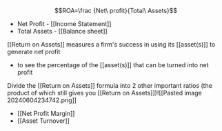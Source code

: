 $$ROA=\frac {Net\ profit}{Total\ Assets}$$
- Net Profit - [[Income Statement]]
- Total Assets - [[Balance sheet]]

[[Return on Assets]] measures a firm's success in using its [[asset(s)]] to generate net profit
- to see the percentage of the [[asset(s)]] that can be turned into net profit

Divide the [[Return on Assets]] formula into 2 other important ratios (the product of which still gives you [[Return on Assets]])![[Pasted image 20240604234742.png]]
- [[Net Profit Margin]]
- [[Asset Turnover]]